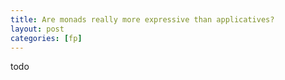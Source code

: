 ```yaml
---
title: Are monads really more expressive than applicatives?
layout: post
categories: [fp]
---
```


todo
